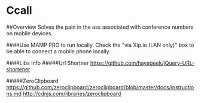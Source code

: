 Ccall
====================

##Overview
Solves the pain in the ass associated with conference numbers on mobile devices.


####Use MAMP PRO to run locally.
Check the "via Xip.io (LAN only)" box to be able to connect a mobile phone locally.

####Libs Info
#####Url Shortner
https://github.com/hayageek/jQuery-URL-shortener
	
#####ZeroClipboard
https://github.com/zeroclipboard/zeroclipboard/blob/master/docs/instructions.md
http://cdnjs.com/libraries/zeroclipboard

